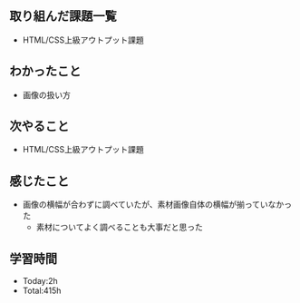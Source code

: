 ## 取り組んだ課題一覧
- HTML/CSS上級アウトプット課題
## わかったこと
- 画像の扱い方
## 次やること
- HTML/CSS上級アウトプット課題
## 感じたこと
- 画像の横幅が合わずに調べていたが、素材画像自体の横幅が揃っていなかった
  - 素材についてよく調べることも大事だと思った
## 学習時間
- Today:2h
- Total:415h
